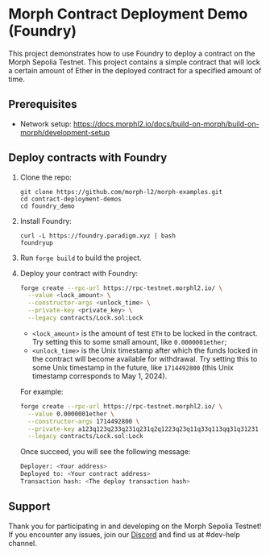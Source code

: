 # Morph Contract Deployment Demo (Foundry)

This project demonstrates how to use Foundry to deploy a contract on the Morph Sepolia Testnet. This project contains a simple contract that will lock a certain amount of Ether in the deployed contract for a specified amount of time.

## Prerequisites

- Network setup: https://docs.morphl2.io/docs/build-on-morph/build-on-morph/development-setup

## Deploy contracts with Foundry

1. Clone the repo:

   ```shell
   git clone https://github.com/morph-l2/morph-examples.git
   cd contract-deployment-demos
   cd foundry_demo
   ```

2. Install Foundry:

   ```shell
   curl -L https://foundry.paradigm.xyz | bash
   foundryup
   ```

3. Run `forge build` to build the project.

4. Deploy your contract with Foundry:

   ```bash
   forge create --rpc-url https://rpc-testnet.morphl2.io/ \
     --value <lock_amount> \
     --constructor-args <unlock_time> \
     --private-key <private_key> \
     --legacy contracts/Lock.sol:Lock
   ```

   - `<lock_amount>` is the amount of test `ETH` to be locked in the contract. Try setting this to some small amount, like `0.0000001ether`;
   - `<unlock_time>` is the Unix timestamp after which the funds locked in the contract will become available for withdrawal. Try setting this to some Unix timestamp in the future, like `1714492800` (this Unix timestamp corresponds to May 1, 2024).

   For example:

   ```bash
   forge create --rpc-url https://rpc-testnet.morphl2.io/ \
     --value 0.0000001ether \
     --constructor-args 1714492800 \
     --private-key a123q123q233q231q231q2q1223q23q11q33q113qq31q31231 \
     --legacy contracts/Lock.sol:Lock
   ```

   Once succeed, you will see the following message:

   ```bash
   Deployer: <Your address>
   Deployed to: <Your contract address>
   Transaction hash: <The deploy transaction hash>
   ```

## Support

Thank you for participating in and developing on the Morph Sepolia Testnet! If you encounter any issues, join our [Discord](https://discord.com/invite/5SmG4yhzVZ) and find us at #dev-help channel.